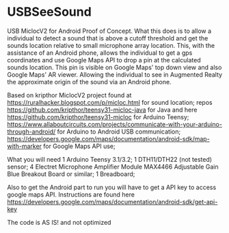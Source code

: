 # USBSeeSound
USB MiclocV2 for Android Proof of Concept. What this does is to allow a individual to detect a sound that is above a cutoff threshold and get the sounds
location relative to small microphone array location. This, with the assistance of an Android phone, allows the individual to get a gps coordinates and use Google Maps
API to drop a pin at the calculated sounds location. This pin is visible on Google Maps' top down view and also Google Maps' AR viewer. Allowing the individual to see in Augmented Realty the approximate origin of the sound via an Android phone. 

Based on kripthor MiclocV2 project found at https://ruralhacker.blogspot.com/p/micloc.html for sound location;
repos https://github.com/kripthor/teensy31-micloc-java for Java and here https://github.com/kripthor/teensy31-micloc for Arduino Teensy;
https://www.allaboutcircuits.com/projects/communicate-with-your-arduino-through-android/ for Arduino to Android USB communication;
https://developers.google.com/maps/documentation/android-sdk/map-with-marker for Google Maps API use;



What you will need
1 Arduino Teensy 3.1/3.2;
1 DTH11/DTH22 (not tested) sensor;
4 Electret Microphone Amplifier Module MAX4466 Adjustable Gain Blue Breakout Board or similar;
1 Breadboard;

Also to get the Android part to run you will have to get a API key to access google maps API. Instructions are found here  
https://developers.google.com/maps/documentation/android-sdk/get-api-key

The code is AS IS! and not optimized
